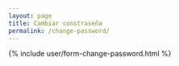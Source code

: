 ```yaml
---
layout: page
title: Cambiar constraseña
permalink: /change-password/
---
```


{% include user/form-change-password.html %}
